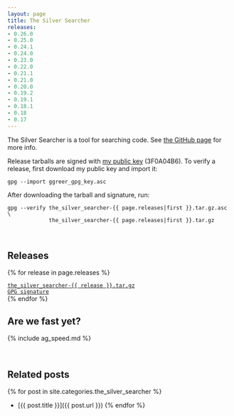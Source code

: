 ```yaml
---
layout: page
title: The Silver Searcher
releases:
- 0.26.0
- 0.25.0
- 0.24.1
- 0.24.0
- 0.23.0
- 0.22.0
- 0.21.1
- 0.21.0
- 0.20.0
- 0.19.2
- 0.19.1
- 0.18.1
- 0.18
- 0.17
---
```


The Silver Searcher is a tool for searching code. See [the GitHub page](https://github.com/ggreer/the_silver_searcher) for more info.

Release tarballs are signed with [my public key](/ggreer_gpg_key.asc) (3F0A04B6). To verify a release, first download my public key and import it:

    gpg --import ggreer_gpg_key.asc

After downloading the tarball and signature, run:

    gpg --verify the_silver_searcher-{{ page.releases|first }}.tar.gz.asc \
                 the_silver_searcher-{{ page.releases|first }}.tar.gz

<br />

## Releases

{% for release in page.releases %}
<div class="row">
  <div class="col w4">
    <a href="releases/the_silver_searcher-{{ release }}.tar.gz"><code>the_silver_searcher-{{ release }}.tar.gz</code></a>
  </div><div class="col w2">
    <a href="releases/the_silver_searcher-{{ release }}.tar.gz.asc"><code>GPG signature</code></a>
  </div>
</div>
{% endfor %}

<br />

## Are we fast yet?

{% include ag_speed.md %}

<br />

## Related posts
{% for post in site.categories.the_silver_searcher %}
* [{{ post.title }}]({{ post.url }})
{% endfor %}

